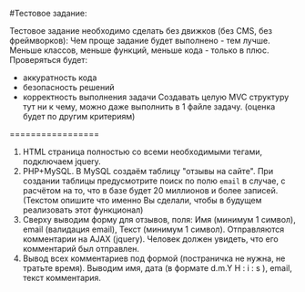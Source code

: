 #Тестовое задание:

Тестовое задание необходимо сделать без движков (без CMS, без фреймворков):
Чем проще задание будет выполнено - тем лучше. Меньше классов, меньше функций, меньше кода - только в плюс. Проверяться будет:
- аккуратность кода
- безопасность решений
- корректность выполнения задачи
Создавать целую MVC структуру тут ни к чему, можно даже выполнить в 1 файле задачу. (оценка будет по другим критериям)  


=================
1) HTML страница полностью со всеми необходимыми тегами, подключаем jquery.
2) PHP+MySQL. В MySQL создаём таблицу "отзывы на сайте". При создании таблицы предусмотрите поиск по полю `email` в случае, c расчётом на то, что в базе будет 20 миллионов и более записей. (Текстом опишите что именно Вы сделали, чтобы в будущем реализовать этот функционал)
3) Сверху выводим форму для отзывов, поля: Имя (минимум 1 символ), email (валидация email), Текст (минимум 1 символ). Отправляются комментарии на AJAX (jquery). Человек должен увидеть, что его комментарий был отправлен.
4) Вывод всех комментариев под формой (постраничка не нужна, не тратьте время). Выводим имя, дата (в формате d.m.Y H : i : s ), email, текст комментария.
